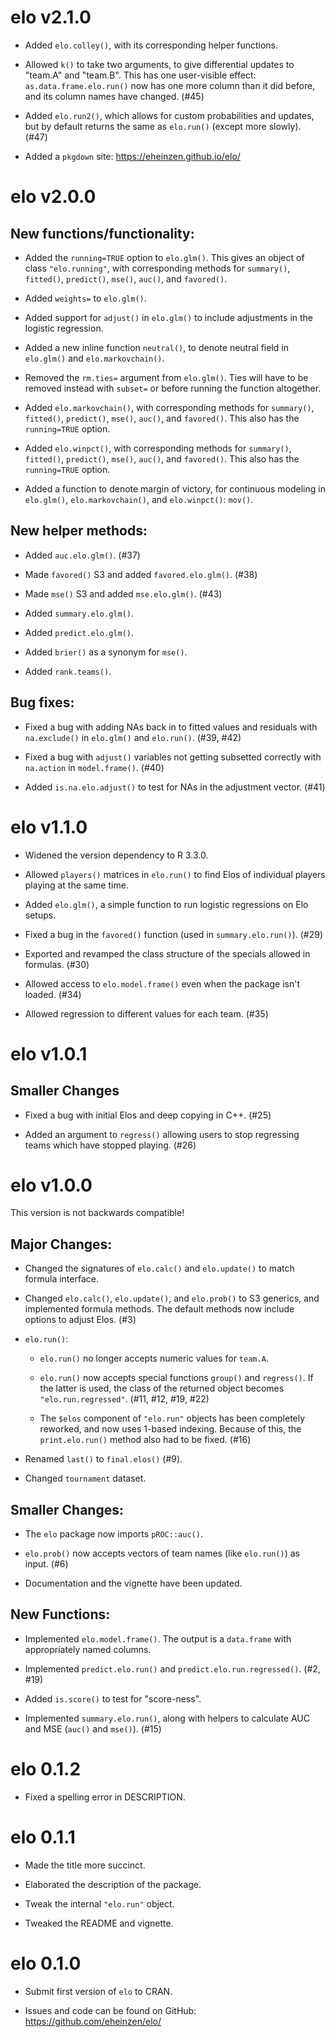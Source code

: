 # elo v2.1.0

* Added `elo.colley()`, with its corresponding helper functions.

* Allowed `k()` to take two arguments, to give differential updates to "team.A" and "team.B". This has one user-visible effect:
  `as.data.frame.elo.run()` now has one more column than it did before, and its column names have changed. (#45)
  
* Added `elo.run2()`, which allows for custom probabilities and updates, but by default returns the same as `elo.run()` (except more slowly). (#47)

* Added a `pkgdown` site: https://eheinzen.github.io/elo/

# elo v2.0.0

## New functions/functionality:

* Added the `running=TRUE` option to `elo.glm()`. This gives an object of class `"elo.running"`,
  with corresponding methods for `summary()`, `fitted()`, `predict()`, `mse()`, `auc()`, and `favored()`.

* Added `weights=` to `elo.glm()`.

* Added support for `adjust()` in `elo.glm()` to include adjustments in the logistic regression.

* Added a new inline function `neutral()`, to denote neutral field in `elo.glm()` and `elo.markovchain()`.

* Removed the `rm.ties=` argument from `elo.glm()`. Ties will have to be removed instead with `subset=` or before
  running the function altogether.

* Added `elo.markovchain()`, with corresponding methods for `summary()`, `fitted()`, `predict()`, `mse()`, `auc()`, and
  `favored()`. This also has the `running=TRUE` option.

* Added `elo.winpct()`, with corresponding methods for `summary()`, `fitted()`, `predict()`, `mse()`, `auc()`, and
 `favored()`. This also has the `running=TRUE` option.

* Added a function to denote margin of victory, for continuous modeling in `elo.glm()`,
  `elo.markovchain()`, and `elo.winpct()`: `mov()`.

## New helper methods:

* Added `auc.elo.glm()`. (#37)

* Made `favored()` S3 and added `favored.elo.glm()`. (#38)

* Made `mse()` S3 and added `mse.elo.glm()`. (#43)

* Added `summary.elo.glm()`.

* Added `predict.elo.glm()`.

* Added `brier()` as a synonym for `mse()`.

* Added `rank.teams()`.

## Bug fixes:

* Fixed a bug with adding NAs back in to fitted values and residuals with `na.exclude()` in `elo.glm()` and `elo.run()`.
  (#39, #42)

* Fixed a bug with `adjust()` variables not getting subsetted correctly with `na.action` in `model.frame()`. (#40)

* Added `is.na.elo.adjust()` to test for NAs in the adjustment vector. (#41)

# elo v1.1.0

* Widened the version dependency to R 3.3.0.

* Allowed `players()` matrices in `elo.run()` to find Elos of individual players playing at the same time.

* Added `elo.glm()`, a simple function to run logistic regressions on Elo setups.

* Fixed a bug in the `favored()` function (used in `summary.elo.run()`). (#29)

* Exported and revamped the class structure of the specials allowed in formulas. (#30)

* Allowed access to `elo.model.frame()` even when the package isn't loaded. (#34)

* Allowed regression to different values for each team. (#35)

# elo v1.0.1

## Smaller Changes

* Fixed a bug with initial Elos and deep copying in C++. (#25)

* Added an argument to `regress()` allowing users to stop regressing teams which have stopped playing. (#26)

# elo v1.0.0

This version is not backwards compatible!

## Major Changes:

* Changed the signatures of `elo.calc()` and `elo.update()` to match formula interface.

* Changed `elo.calc()`, `elo.update()`, and `elo.prob()` to S3 generics, and implemented
  formula methods. The default methods now include options to adjust Elos. (#3)

* `elo.run()`:

    - `elo.run()` no longer accepts numeric values for `team.A`.

    - `elo.run()` now accepts special functions `group()` and `regress()`. If the latter is used,
      the class of the returned object becomes `"elo.run.regressed"`. (#11, #12, #19, #22)

    - The `$elos` component of `"elo.run"` objects has been completely reworked, and now uses 1-based indexing.
      Because of this, the `print.elo.run()` method also had to be fixed. (#16)

* Renamed `last()` to `final.elos()` (#9).

* Changed `tournament` dataset.

## Smaller Changes:

* The `elo` package now imports `pROC::auc()`.

* `elo.prob()` now accepts vectors of team names (like `elo.run()`) as input. (#6)

* Documentation and the vignette have been updated.

## New Functions:

* Implemented `elo.model.frame()`. The output is a `data.frame` with appropriately named columns.

* Implemented `predict.elo.run()` and `predict.elo.run.regressed()`. (#2, #19)

* Added `is.score()` to test for "score-ness".

* Implemented `summary.elo.run()`, along with helpers to calculate AUC and MSE (`auc()` and `mse()`). (#15)

# elo 0.1.2

* Fixed a spelling error in DESCRIPTION.

# elo 0.1.1

* Made the title more succinct.

* Elaborated the description of the package.

* Tweak the internal `"elo.run"` object.

* Tweaked the README and vignette.

# elo 0.1.0

* Submit first version of `elo` to CRAN.

* Issues and code can be found on GitHub: https://github.com/eheinzen/elo/


